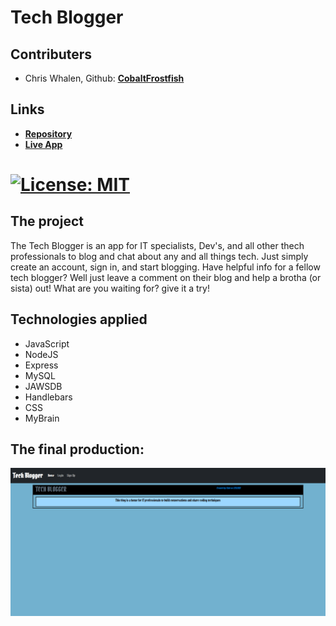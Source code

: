 # Tech Blogger

## Contributers
* Chris Whalen, Github: **[CobaltFrostfish](https://github.com/CobaltFrostfish)**

## Links
* **[Repository](https://github.com/CobaltFrostfish/ecomm-server)**
* **[Live App](https://quiet-stream-77917.herokuapp.com/)**
# [![License: MIT](https://img.shields.io/badge/License-MIT-yellow.svg)](https://opensource.org/licenses/MIT)

## The project
The Tech Blogger is an app for IT specialists, Dev's, and all other thech professionals to blog and chat about any and all things tech. Just simply create an account, sign in, and start blogging. Have helpful info for a fellow tech blogger? Well just leave a comment on their blog and help a brotha (or sista) out! What are you waiting for? give it a try!  

## Technologies applied
* JavaScript
* NodeJS
* Express
* MySQL
* JAWSDB
* Handlebars
* CSS
* MyBrain


## The final production:
![tech-blogger-pic](./assets/blogger-screenshot.png)